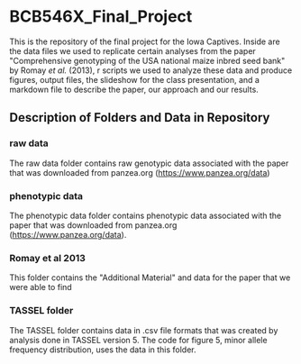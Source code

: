 # BCB546X_Final_Project

This is the repository of the final project for the Iowa Captives. Inside are the data files we used to replicate certain analyses from the paper "Comprehensive genotyping of the USA national maize inbred seed bank" by Romay *et al.* (2013), r scripts we used to analyze these data and produce figures, output files, the slideshow for the class presentation, and a markdown file to describe the paper, our approach and our results.

## Description of Folders and Data in Repository

### raw data
The raw data folder contains raw genotypic data associated with the paper that was downloaded from panzea.org (https://www.panzea.org/data) 

### phenotypic data
The phenotypic data folder contains phenotypic data associated with the paper that was downloaded from panzea.org (https://www.panzea.org/data).

### Romay et al 2013
This folder contains the "Additional Material" and data for the paper that we were able to find


### TASSEL folder
The TASSEL folder contains data in .csv file formats that was created by analysis done in TASSEL version 5. The code for figure 5, minor allele frequency distribution, uses the data in this folder. 
